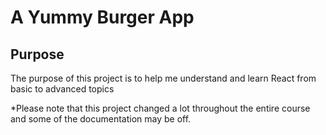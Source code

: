 # A Yummy Burger App

## Purpose

The purpose of this project is to help me understand and learn React from basic to advanced topics

*Please note that this project changed a lot throughout the entire course and some of the documentation may be off.
